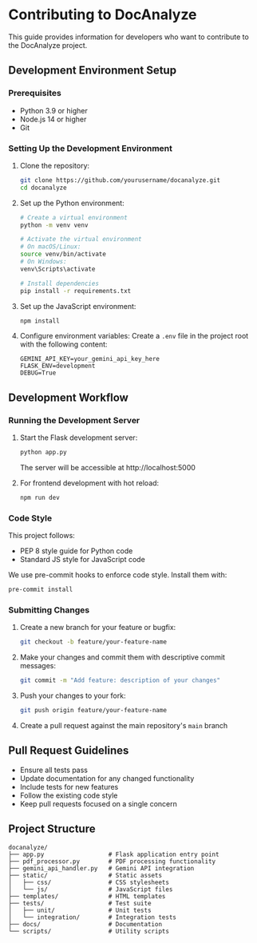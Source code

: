 # Contributing to DocAnalyze

This guide provides information for developers who want to contribute to the DocAnalyze project.

## Development Environment Setup

### Prerequisites

- Python 3.9 or higher
- Node.js 14 or higher
- Git

### Setting Up the Development Environment

1. Clone the repository:
   ```bash
   git clone https://github.com/yourusername/docanalyze.git
   cd docanalyze
   ```

2. Set up the Python environment:
   ```bash
   # Create a virtual environment
   python -m venv venv

   # Activate the virtual environment
   # On macOS/Linux:
   source venv/bin/activate
   # On Windows:
   venv\Scripts\activate

   # Install dependencies
   pip install -r requirements.txt
   ```

3. Set up the JavaScript environment:
   ```bash
   npm install
   ```

4. Configure environment variables:
   Create a `.env` file in the project root with the following content:
   ```
   GEMINI_API_KEY=your_gemini_api_key_here
   FLASK_ENV=development
   DEBUG=True
   ```

## Development Workflow

### Running the Development Server

1. Start the Flask development server:
   ```bash
   python app.py
   ```
   The server will be accessible at http://localhost:5000

2. For frontend development with hot reload:
   ```bash
   npm run dev
   ```

### Code Style

This project follows:
- PEP 8 style guide for Python code
- Standard JS style for JavaScript code

We use pre-commit hooks to enforce code style. Install them with:
```bash
pre-commit install
```

### Submitting Changes

1. Create a new branch for your feature or bugfix:
   ```bash
   git checkout -b feature/your-feature-name
   ```

2. Make your changes and commit them with descriptive commit messages:
   ```bash
   git commit -m "Add feature: description of your changes"
   ```

3. Push your changes to your fork:
   ```bash
   git push origin feature/your-feature-name
   ```

4. Create a pull request against the main repository's `main` branch

## Pull Request Guidelines

- Ensure all tests pass
- Update documentation for any changed functionality
- Include tests for new features
- Follow the existing code style
- Keep pull requests focused on a single concern

## Project Structure

```
docanalyze/
├── app.py                  # Flask application entry point
├── pdf_processor.py        # PDF processing functionality
├── gemini_api_handler.py   # Gemini API integration
├── static/                 # Static assets
│   ├── css/                # CSS stylesheets
│   └── js/                 # JavaScript files
├── templates/              # HTML templates
├── tests/                  # Test suite
│   ├── unit/               # Unit tests
│   └── integration/        # Integration tests
├── docs/                   # Documentation
└── scripts/                # Utility scripts
```